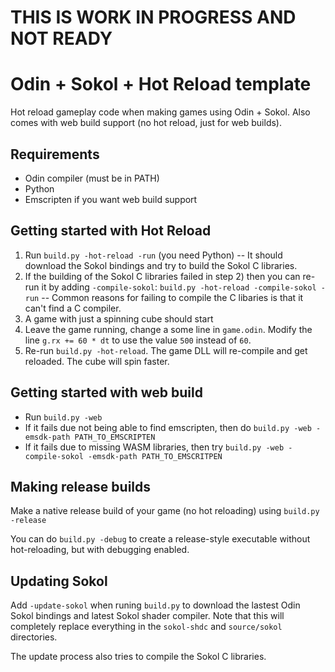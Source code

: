 # THIS IS WORK IN PROGRESS AND NOT READY

# Odin + Sokol + Hot Reload template

Hot reload gameplay code when making games using Odin + Sokol. Also comes with web build support (no hot reload, just for web builds).

## Requirements

- Odin compiler (must be in PATH)
- Python
- Emscripten if you want web build support

## Getting started with Hot Reload

1. Run `build.py -hot-reload -run` (you need Python) -- It should download the Sokol bindings and try to build the Sokol C libraries.
2. If the building of the Sokol C libraries failed in step 2) then you can re-run it by adding `-compile-sokol`: `build.py -hot-reload -compile-sokol -run` -- Common reasons for failing to compile the C libaries is that it can't find a C compiler.
3. A game with just a spinning cube should start
4. Leave the game running, change a some line in `game.odin`. Modify the line `g.rx += 60 * dt` to use the value `500` instead of `60`.
5. Re-run `build.py -hot-reload`. The game DLL will re-compile and get reloaded. The cube will spin faster.

## Getting started with web build

- Run `build.py -web`
- If it fails due not being able to find emscripten, then do `build.py -web -emsdk-path PATH_TO_EMSCRIPTEN`
- If it fails due to missing WASM libraries, then try `build.py -web -compile-sokol -emsdk-path PATH_TO_EMSCRITPEN`

## Making release builds

Make a native release build of your game (no hot reloading) using `build.py -release`

You can do `build.py -debug` to create a release-style executable without hot-reloading, but with debugging enabled.

## Updating Sokol

Add `-update-sokol` when runing `build.py` to download the lastest Odin Sokol bindings and latest Sokol shader compiler. Note that this will completely replace everything in the `sokol-shdc` and `source/sokol` directories.

The update process also tries to compile the Sokol C libraries.